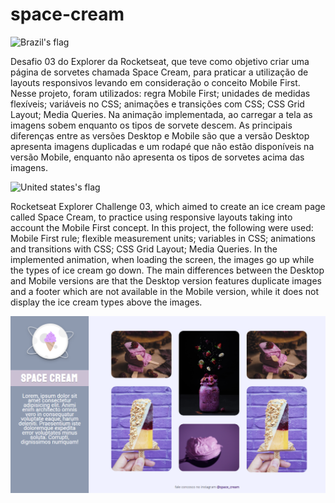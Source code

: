 # space-cream

<img src="https://user-images.githubusercontent.com/102333181/183000071-0c8845b5-e71b-4c74-8912-05e3145f3fa1.png" alt="Brazil's flag" width="40">

Desafio 03 do Explorer da Rocketseat, que teve como objetivo criar uma página de sorvetes chamada Space Cream, para praticar a utilização de layouts responsivos levando em consideração o conceito Mobile First. Nesse projeto, foram utilizados: regra Mobile First; unidades de medidas flexíveis; variáveis no CSS; animações e transições com CSS; CSS Grid Layout; Media Queries. Na animação implementada, ao carregar a tela as imagens sobem enquanto os tipos de sorvete descem. As principais diferenças entre as versões Desktop e Mobile são que a versão Desktop apresenta imagens duplicadas e um rodapé que não estão disponíveis na versão Mobile, enquanto não apresenta os tipos de sorvetes acima das imagens.

<img src="https://user-images.githubusercontent.com/102333181/183000154-724b273a-f987-4128-88c0-0edc3b809bde.png" alt="United states's flag" width="40">

Rocketseat Explorer Challenge 03, which aimed to create an ice cream page called Space Cream, to practice using responsive layouts taking into account the Mobile First concept. In this project, the following were used: Mobile First rule; flexible measurement units; variables in CSS; animations and transitions with CSS; CSS Grid Layout; Media Queries. In the implemented animation, when loading the screen, the images go up while the types of ice cream go down. The main differences between the Desktop and Mobile versions are that the Desktop version features duplicate images and a footer which are not available in the Mobile version, while it does not display the ice cream types above the images.

![Desafio "Space Cream"](https://github.com/madalena-rocha/space-cream/blob/main/assets/space-cream.png)
